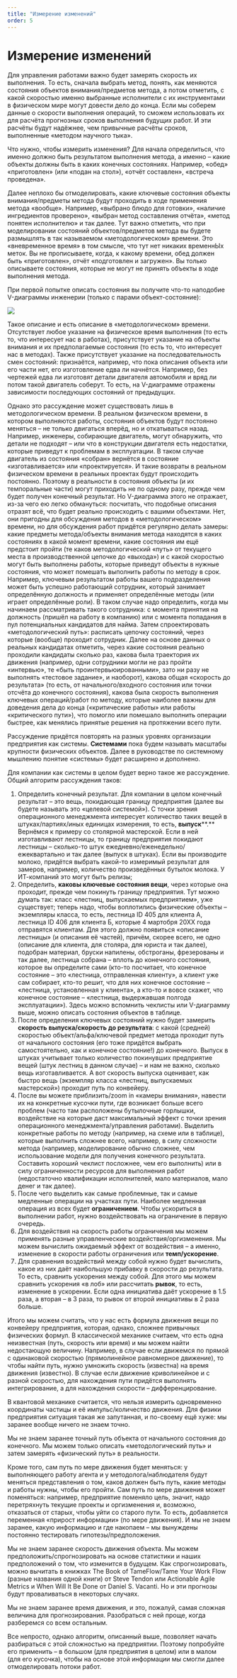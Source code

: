 ```yaml
---
title: "Измерение изменений"
order: 5
---
```


# Измерение изменений

Для управления работами важно будет замерять скорость их выполнения. То есть, сначала выбрать метод, понять, как меняются состояния объектов внимания/предметов метода, а потом отметить, с какой скоростью именно выбранные исполнители с их инструментами в физическом мире могут довести дело до конца. Если мы соберем данные о скорости выполнения операций, то сможем использовать их для расчёта прогнозных сроков выполнения будущих работ. И эти расчёты будут надёжнее, чем привычные расчёты сроков, выполненные «методом научного тыка».

Что нужно, чтобы измерить изменения? Для начала определиться, что именно должно быть результатом выполнения метода, а именно – какие объекты должны быть в каких конечных состояниях. Например, «обед» «приготовлен» (или «подан на стол»), «отчёт составлен», «встреча проведена».

Далее неплохо бы отмоделировать, какие ключевые состояния объекты внимания/предметы метода будут проходить в ходе применения метода «вообще». Например, «выбрано блюдо для готовки», «наличие ингредиентов проверено», «выбран метод составления отчёта», «метод понятен исполнителю» и так далее. Тут важно отметить, что при моделировании состояний объектов/предметов метода вы будете размышлять в так называемом «методологическом» времени. Это «вневременное время» в том смысле, что тут нет никаких временнЫх меток. Вы не прописываете, когда, к какому времени, обед должен быть «приготовлен», отчёт «подготовлен и загружен». Вы только описываете состояния, которые не могут не принять объекты в ходе выполнения метода.

При первой попытке описать состояния вы получите что-то наподобие V-диаграммы инженерии (только с парами объект-состояние):

![](/ru/professional/rational-work/36.png)

Такое описание и есть описание в «методологическом» времени. Отсутствует любое указание на физическое время выполнения (то есть то, что интересует нас в работах), присутствует указание на объекты внимания и их предполагаемые состояния (то есть то, что интересует нас в методах). Также присутствует указание на последовательность смен состояний: признаётся, например, что пока описания объекта или его части нет, его изготовление едва ли начнётся. Например, без чертежей едва ли изготовят детали двигателя автомобиля и вряд ли потом такой двигатель соберут. То есть, на V-диаграмме отражены зависимости последующих состояний от предыдущих.

Однако это рассуждение может существовать лишь в методологическом времени. В реальном физическом времени, в котором выполняются работы, состояния объектов будут постоянно меняться – не только двигаться вперёд, но и откатываться назад. Например, инженеры, собирающие двигатель, могут обнаружить, что детали не подходят – или что в конструкции двигателя есть недостатки, которые приведут к проблемам в эксплуатации. В таком случае двигатель из состояния «собран» вернётся в состояние «изготавливается» или «проектируется». И такие возвраты в реальном физическом времени в реальных проектах будут происходить постоянно. Поэтому в реальности в состояния объекты (и их темпоральные части) могут приходить не по одному разу, прежде чем будет получен конечный результат. Но V-диаграмма этого не отражает, из-за чего ею легко обмануться: посчитать, что подобные описания отразят всё, что будет реально происходить с вашими объектами. Нет, они пригодны для обсуждения методов в «методологическом» времени, но для обсуждения работ придётся регулярно делать замеры: какие предметы метода/объекты внимания метода находятся в каких состояниях в какой момент времени, какие состояния им ещё предстоит пройти (те каков методологический «путь» от текущего места в производственной цепочке до «выхода») и с какой скоростью могут быть выполнены работы, которые приведут объекты в нужные состояния, что может помешать выполнить работы по методу в срок. Например, ключевым результатом работы вашего подразделения может быть успешно работающий сотрудник, который занимает определённую должность и применяет определённые методы (или играет определённые роли). В таком случае надо определить, когда мы начинаем рассматривать такого сотрудника: с момента принятия на должность (пришёл на работу в компанию) или с момента попадания в пул потенциальных кандидатов для найма. Затем спроектировать «методологический путь»: расписать цепочку состояний, через которые (вообще) проходит сотрудник. Далее на основе данных о реальных кандидатах отметить, через какие состояния реально проходили кандидаты сколько раз, какова была траектория их движения (например, одни сотрудники могли не раз пройти «интервью», те «быть проинтервьюированными», зато ни разу не выполнять «тестовое задание», и наоборот), какова общая «скорость до результата» (то есть, от начального/входного состояния или точки отсчёта до конечного состояния), какова была скорость выполнения ключевых операций/работ по методу, которые наиболее важны для доведения дела до конца («критические работы» или работы «критического пути»), что помогло или помешало выполнить операции быстрее, как менялись принятые решения на протяжении всего пути.

Рассуждение придётся повторять на разных уровнях организации предприятия как системы. **Системами** пока будем называть масштабы крупности физических объектов. Далее в руководстве по системному мышлению понятие «системы» будет расширено и дополнено.

Для компании как системы в целом будет верно такое же рассуждение. Общий алгоритм рассуждения таков:

1. Определить конечный результат. Для компании в целом конечный результат – это вещь, покидающая границу предприятия (далее вы будете называть это «целевой системой»). С точки зрения операционного менеджмента интересует количество таких вещей в штуках/партиях/иных единицах измерения, то есть, **выпуск****.** Вернёмся к примеру со столярной мастерской. Если в ней изготавливают лестницы, то границу предприятия покидают лестницы – сколько-то штук ежедневно/еженедельно/ежеквартально и так далее (выпуск в штуках). Если вы производите молоко, придётся выбрать какой-то измеримый результат для замеров, например, количество произведённых бутылок молока. У ИТ-компаний это могут быть релизы;
2. Определить, **каковы ключевые состояния вещи**, через которые она проходит, прежде чем покинуть границу предприятия. Тут можно думать так: класс «лестниц, выпускаемых предприятием», уже существует; теперь надо, чтобы воплотились физические объекты – экземпляры класса, то есть, лестница ID 405 для клиента А, лестница ID 406 для клиента Б, которые 4 мартобря 20ХХ года отправятся клиентам. Для этого должно появиться «описание лестницы» (и описания её частей), причём, скорее всего, не одно (описание для клиента, для столяра, для юриста и так далее), подобран материал, бруски напилены, обстроганы, фрезерованы и так далее, лестница собрана – вплоть до конечного состояния, которое вы определите сами (кто-то посчитает, что конечное состояние – это «лестница, отправленная клиенту», а клиент уже сам собирает, кто-то решит, что для них конечное состояние – «лестница, установленная у клиента», а кто-то и вовсе скажет, что конечное состояние – «лестница, выдержавшая полгода эксплуатации»). Здесь можно вспомнить чеклисты или V-диаграмму выше, можно описать состояния объектов в таблице.
3. После определения ключевых состояний нужно будет замерить **скорость выпуска/скорость до результата**: с какой (средней) скоростью объект/альфа/ключевой предмет метода проходит путь от начального состояния (его тоже придётся выбрать самостоятельно, как и конечное состояние!) до конечного. Выпуск в штуках учитывает только количество покинувших предприятие вещей (штук лестниц в данном случае) – и нам не важно, сколько вещь изготавливается. А вот скорость выпуска оценивает, как быстро вещь (экземпляр класса «лестниц, выпускаемых мастерской») проходит путь по конвейеру.
4. После вы можете приблизить/zoom in «камеры внимания», навести их на конкретные кусочки пути, где возникает больше всего проблем (часто там расположены бутылочные горлышки, воздействие на которые даст максимальный эффект с точки зрения операционного менеджмента/управления работами). Выделить конкретные работы по методу (например, на схеме или в таблице), которые выполнить сложнее всего, например, в силу сложности метода (например, моделирование обычно сложнее, чем использование модели для получения конечного результата. Составить хороший чеклист посложнее, чем его выполнить) или в силу ограниченности ресурсов для выполнения работ (недостаточно квалификации исполнителей, мало материалов, мало денег и так далее).
5. После чего выделить как самые проблемные, так и самые медленные операции на участках пути. Наиболее медленная операция из всех будет **ограничением**. Чтобы ускориться в выполнении работ, нужно воздействовать на ограничение в первую очередь.
6. Для воздействия на скорость работы ограничения мы можем применять разные управленческие воздействия/оргизменения. Мы можем вычислить ожидаемый эффект от воздействия – а именно, изменение в скорости работы ограничения или **темп/ускорение**.
7. Для сравнения воздействий между собой нужно будет вычислить, какое из них даёт наибольшую прибавку в скорости до результата. То есть, сравнить ускорения между собой. Для этого мы можем сравнить ускорения «в лоб» или рассчитать **рывок**, то есть, изменение в ускорении. Если одна инициатива даёт ускорение в 1.5 раза, а вторая – в 3 раза, то рывок от второй инициативы в 2 раза больше.

Итого мы можем считать, что у нас есть формула движения вещи по конвейеру предприятия, которая, однако, сложнее привычных физических формул. В классической механике считаем, что есть одна неизвестная (путь, скорость или время) и мы можем найти недостающую величину. Например, в случае если движемся по прямой с одинаковой скоростью (прямолинейное равномерное движение), то чтобы найти путь, нужно умножить скорость (известна) на время движения (известно). В случае если движение криволинейное и с разной скоростью, для нахождения пути придётся выполнять интегрирование, а для нахождения скорости – дифференцирование.

В квантовой механике считается, что нельзя измерить одновременно координаты частицы и её импульс/количество движения. Для физики предприятия ситуация такая же запутанная, и по-своему ещё хуже: мы заранее вообще ничего не знаем точно.

Мы не знаем заранее точный путь объекта от начального состояния до конечного. Мы можем только описать «методологический путь» и затем замерять «физический путь» в реальности.

Кроме того, сам путь по мере движения будет меняться: у выполняющего работу агента и у методолога/наблюдателя будут меняться представления о том, каков должен быть путь, какие методы и работы нужны, чтобы его пройти. Сам путь по мере движения может поменяться: например, предприятие поменяло цель, значит, надо перетряхнуть текущие проекты и оргизменения и, возможно, отказаться от старых, чтобы уйти со старого пути. То есть, добавляется переменная «прирост информации» (по мере движения). И мы не знаем заранее, какую информацию и где накопаем – мы вынуждены постоянно тестировать гипотезы/предположения.

Мы не знаем заранее скорость движения объекта. Мы можем предположить/спрогнозировать на основе статистики и наших предположений о том, что изменится в будущем. Как спрогнозировать, можно вычитать в книжках The Book of TameFlow/Tame Your Work Flow (разные названия одной книги) от Steve Tendon или Actionable Agile Metrics и When Will It Be Done от Daniel S. Vacanti. Но и эти прогнозы будут проваливаться в некоторых случаях.

Мы не знаем заранее время движения, и это, пожалуй, самая сложная величина для прогнозирования. Разобраться с ней проще, когда разберемся со всем остальным.

Все непросто, однако алгоритм, описанный выше, позволяет начать разбираться с этой сложностью на предприятии. Поэтому попробуйте его применить – в большом (для предприятия в целом) или в малом (для его кусочка), чтобы на основе этой информации мы смогли далее отмоделировать потоки работ.